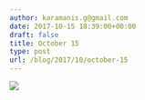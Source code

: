 ```yaml
---
author: karamanis.g@gmail.com
date: 2017-10-15 18:39:00+00:00
draft: false
title: October 15
type: post
url: /blog/2017/10/october-15
---
```




  
   ![](/images/2017-10-15-201710october-15/IMG_2445.jpg)

  


